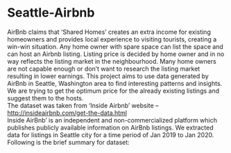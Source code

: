 # Seattle-Airbnb
AirBnb claims that ‘Shared Homes’ creates an extra income for existing homeowners and provides local experience to visiting tourists, creating a win-win situation. Any home owner with spare space can list the space and can host an Airbnb listing. Listing price is decided by home owner and in no way reflects the listing market in the neighbourhood. Many home owners are not capable enough or don’t want to research the listing market resulting in lower earnings. This project aims to use data generated by AirBnb in Seattle, Washington area to find interesting patterns and insights. We are trying to get the optimum price for the already existing listings and suggest them to the hosts. </br>
The dataset was taken from ‘Inside Airbnb’ website – http://insideairbnb.com/get-the-data.html </br>
Inside AirBnb’ is an independent and non-commercialized platform which publishes publicly available information on AirBnb listings. We extracted data for listings in Seattle city for a time period of Jan 2019 to Jan 2020. </br>
Following is the brief summary for dataset:


